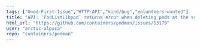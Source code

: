 ```yaml
---
tags: ["Good-First-Issue","HTTP-API","kind/bug","volunteers-wanted"]
title: "API: `PodListLibpod` returns error when deleting pods at the same time"
html_url: "https://github.com/containers/podman/issues/13179"
user: "arctic-alpaca"
repo: "containers/podman"
---
```


